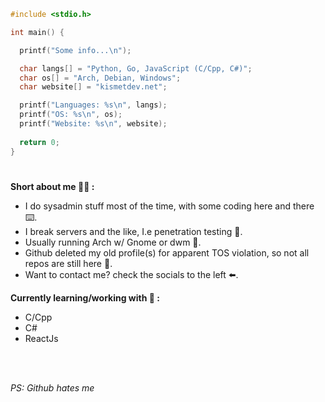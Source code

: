 ```c
#include <stdio.h>

int main() {

  printf("Some info...\n");

  char langs[] = "Python, Go, JavaScript (C/Cpp, C#)";
  char os[] = "Arch, Debian, Windows";
  char website[] = "kismetdev.net";

  printf("Languages: %s\n", langs);
  printf("OS: %s\n", os);
  printf("Website: %s\n", website);
  
  return 0;
}

```

#
**Short about me 👨‍💻 :**
- I do sysadmin stuff most of the time, with some coding here and there ⌨️.
- I break servers and the like, I.e penetration testing 🔨.
- Usually running Arch w/ Gnome or dwm 🐧.
- Github deleted my old profile(s) for apparent TOS violation, so not all repos are still here 🤨.
- Want to contact me? check the socials to the left ⬅️. 

**Currently learning/working with 🧠 :**
- C/Cpp
- C#
- ReactJs
<br>
<br>

*PS: Github hates me*
